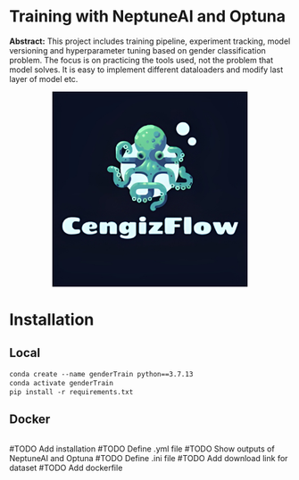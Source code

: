 # Training with NeptuneAI and Optuna
**Abstract:** This project includes training pipeline, experiment tracking, model versioning and hyperparameter tuning based on gender classification problem. The focus is on practicing the tools used, not the problem that model solves. It is easy to implement different dataloaders and modify last layer of model etc.

<p align="center">
  <img src="assets/logo.jpeg" width="350" title="logo">
</p>

# Installation
## Local
```
conda create --name genderTrain python==3.7.13
conda activate genderTrain
pip install -r requirements.txt
```
## Docker
```

```

#TODO Add installation
#TODO Define .yml file
#TODO Show outputs of NeptuneAI and Optuna
#TODO Define .ini file
#TODO Add download link for dataset
#TODO Add dockerfile

